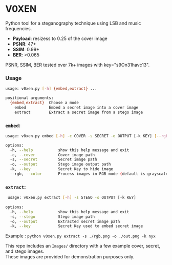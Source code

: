 # V0XEN    
   
Python tool for a steganography technique using LSB and music frequencies.   
- **Payload**: resizess to 0.25 of the cover image  
- **PSNR**: 47+    
- **SSIM**: 0.99+    
- **BER**: >0.065    

PSNR, SSIM, BER tested over 7k+ images with key="s9On31havc13".   

### Usage

```sh
usage: v0xen.py [-h] {embed,extract} ...

positional arguments:
  {embed,extract}  Choose a mode
    embed          Embed a secret image into a cover image
    extract        Extract a secret image from a stego image
```
  
### `embed`:  
```sh
usage: v0xen.py embed [-h] -c COVER -s SECRET -o OUTPUT [-k KEY] [--rgb]

options:
  -h, --help           show this help message and exit
  -c, --cover          Cover image path
  -s, --secret         Secret image path
  -o, --output         Stego image output path
  -k, --key            Secret Key to hide image
  --rgb, --color       Process images in RGB mode (default is grayscale)
```
    
### `extract`:  
```sh
 usage: v0xen.py extract [-h] -s STEGO -o OUTPUT [-k KEY]  
  
options:  
  -h, --help           show this help message and exit  
  -s, --stego          Stego image path  
  -o, --output         Extracted secret image path  
  -k, --key            Secret Key used to embed secret image  
```
  
Example : `python v0xen.py extract -s ./rgb.png -o ./out.png -k nyx`  
  
This repo includes an `Images/` directory with a few example cover, secret, and stego images.      
These images are provided for demonstration purposes only.   
